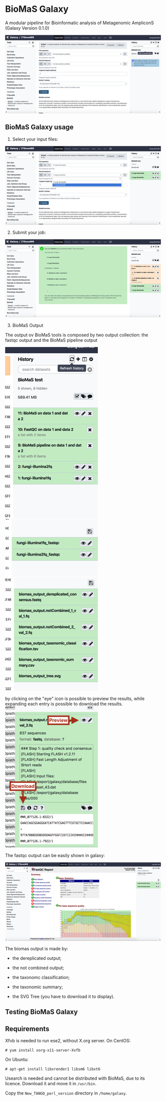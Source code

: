 BioMaS Galaxy
=============

A modular pipeline for Bioinformatic analysis of Metagenomic AmpliconS (Galaxy Version 0.1.0)

![biomas wrapper](https://github.com/ibiom-cnr/itsonewb/raw/master/docs/images/biomas/biomas_galaxy.png)

BioMaS Galaxy usage
-------------------

1. Select your input files:

![data input selection](https://github.com/ibiom-cnr/itsonewb/raw/master/docs/images/biomas/biomas_galaxy_1.png)

2. Submit your job:

![data input selection](https://github.com/ibiom-cnr/itsonewb/raw/master/docs/images/biomas/biomas_galaxy_2.png)

3. BioMaS Output

The output ov BioMaS tools is composed by two output collection: the fastqc output and the BioMaS pipeline output

<img src="https://github.com/ibiom-cnr/itsonewb/raw/master/docs/images/biomas/biomas_output_1.png" width="300"/>
<img src="https://github.com/ibiom-cnr/itsonewb/raw/master/docs/images/biomas/biomas_output_2.png" width="300"/>
<img src="https://github.com/ibiom-cnr/itsonewb/raw/master/docs/images/biomas/biomas_output_3.png" width="300"/>

by clicking on the "eye" icon is possible to preview the results, while expanding each entry is possible to download the results.
<img src="https://github.com/ibiom-cnr/itsonewb/raw/master/docs/images/biomas/biomas_output_4.png" width="300"/>

The fastqc output can be easily shown in galaxy:

![biomas_output_1](https://github.com/ibiom-cnr/itsonewb/raw/master/docs/images/biomas/biomas_output_fastqc.png)

The biomas output is made by:

- the dereplicated output;

- the not combined output;

- the taxonomc classification;

- the taxonomic summary;

- the SVG Tree (you have to download it to display).


Testing BioMaS Galaxy
---------------------




Requirements
------------

Xfvb is needed to run ese2, without X.org server. On CentOS:

```
# yum install xorg-x11-server-Xvfb
```

On Ubuntu:
```
# apt-get install libxrender1 libsm6 libxt6
```

Usearch is needed and cannot be distributed with BioMaS, due to its licence. Download it and move it in `/usr/bin`.

Copy the ``New_TANGO_perl_version`` directory in `/home/galaxy`.

